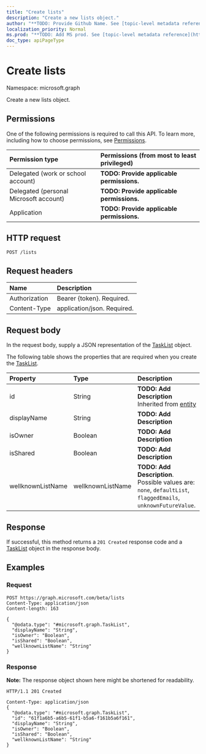 ```yaml
---
title: "Create lists"
description: "Create a new lists object."
author: "**TODO: Provide Github Name. See [topic-level metadata reference](https://msgo.azurewebsites.net/add/document/guidelines/metadata.html#topic-level-metadata)**"
localization_priority: Normal
ms.prod: "**TODO: Add MS prod. See [topic-level metadata reference](https://msgo.azurewebsites.net/add/document/guidelines/metadata.html#topic-level-metadata)**"
doc_type: apiPageType
---
```


# Create lists
Namespace: microsoft.graph

Create a new lists object.

## Permissions
One of the following permissions is required to call this API. To learn more, including how to choose permissions, see [Permissions](/graph/permissions-reference).

|Permission type|Permissions (from most to least privileged)|
|:---|:---|
|Delegated (work or school account)|**TODO: Provide applicable permissions.**|
|Delegated (personal Microsoft account)|**TODO: Provide applicable permissions.**|
|Application|**TODO: Provide applicable permissions.**|

## HTTP request

<!-- {
  "blockType": "ignored"
}
-->
``` http
POST /lists
```

## Request headers
|Name|Description|
|:---|:---|
|Authorization|Bearer {token}. Required.|
|Content-Type|application/json. Required.|

## Request body
In the request body, supply a JSON representation of the [TaskList](../resources/tasklist.md) object.

The following table shows the properties that are required when you create the [TaskList](../resources/tasklist.md).

|Property|Type|Description|
|:---|:---|:---|
|id|String|**TODO: Add Description** Inherited from [entity](../resources/entity.md)|
|displayName|String|**TODO: Add Description**|
|isOwner|Boolean|**TODO: Add Description**|
|isShared|Boolean|**TODO: Add Description**|
|wellknownListName|wellknownListName|**TODO: Add Description**. Possible values are: `none`, `defaultList`, `flaggedEmails`, `unknownFutureValue`.|



## Response

If successful, this method returns a `201 Created` response code and a [TaskList](../resources/tasklist.md) object in the response body.

## Examples

### Request
<!-- {
  "blockType": "request",
  "name": "create_tasklist_from_lists"
}
-->
``` http
POST https://graph.microsoft.com/beta/lists
Content-Type: application/json
Content-length: 163

{
  "@odata.type": "#microsoft.graph.TaskList",
  "displayName": "String",
  "isOwner": "Boolean",
  "isShared": "Boolean",
  "wellknownListName": "String"
}
```


### Response
**Note:** The response object shown here might be shortened for readability.
<!-- {
  "blockType": "response",
  "truncated": true,
  "@odata.type": "microsoft.graph.TaskList"
}
-->
``` http
HTTP/1.1 201 Created

Content-Type: application/json
{
  "@odata.type": "#microsoft.graph.TaskList",
  "id": "61f1a6b5-a6b5-61f1-b5a6-f161b5a6f161",
  "displayName": "String",
  "isOwner": "Boolean",
  "isShared": "Boolean",
  "wellknownListName": "String"
}
```

